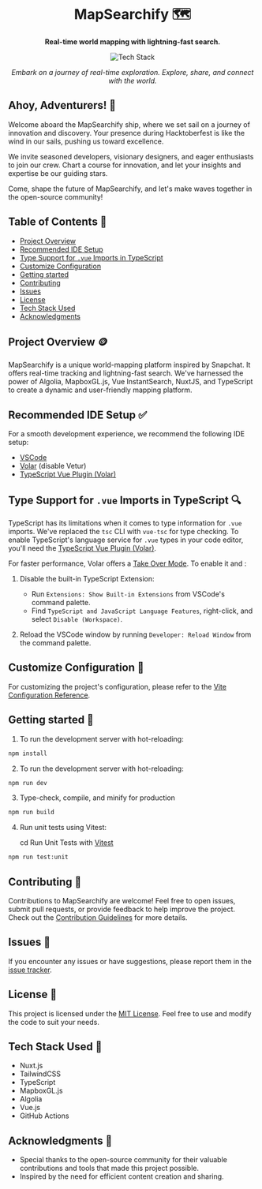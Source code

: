 <h1 align="center">MapSearchify 🗺️</h1>

<p align="center">
  <b>Real-time world mapping with lightning-fast search.</b>
</p>

<p align="center">
  <img src="https://img.shields.io/badge/Tech%20Stack-Nuxt.js%20%7C%20TailwindCSS%20%7C%20Algolia%20%7C%20TypeScript%20%7C%20Mapboxgl-0288d1.svg" alt="Tech Stack" />
</p>

<p align="center">
  <i>Embark on a journey of real-time exploration. Explore, share, and connect with the world.</i>
</p>

## Ahoy, Adventurers! 🌟

Welcome aboard the MapSearchify ship, where we set sail on a journey of innovation and discovery. Your presence during Hacktoberfest is like the wind in our sails, pushing us toward excellence.

We invite seasoned developers, visionary designers, and eager enthusiasts to join our crew. Chart a course for innovation, and let your insights and expertise be our guiding stars.

Come, shape the future of MapSearchify, and let's make waves together in the open-source community!

## Table of Contents 📜

- [Project Overview](#project-overview-)
- [Recommended IDE Setup](#️recommended-ide-setup-)
- [Type Support for `.vue` Imports in TypeScript](#type-support-for-vue-imports-in-typescript-)
- [Customize Configuration](#customize-configuration-)
- [Getting started](#getting-started-)
- [Contributing](#contributing-)
- [Issues](#issues-)
- [License](#license-)
- [Tech Stack Used](#tech-stack-used-)
- [Acknowledgments](#acknowledgments-)

## Project Overview 🪙

MapSearchify is a unique world-mapping platform inspired by Snapchat. It offers real-time tracking and lightning-fast search. We've harnessed the power of Algolia, MapboxGL.js, Vue InstantSearch, NuxtJS, and TypeScript to create a dynamic and user-friendly mapping platform.

## Recommended IDE Setup ✅

For a smooth development experience, we recommend the following IDE setup:

- [VSCode](https://code.visualstudio.com/)
- [Volar](https://marketplace.visualstudio.com/items?itemName=Vue.volar) (disable Vetur)
- [TypeScript Vue Plugin (Volar)](https://marketplace.visualstudio.com/items?itemName=Vue.vscode-typescript-vue-plugin)

## Type Support for `.vue` Imports in TypeScript 🔍

TypeScript has its limitations when it comes to type information for `.vue` imports. We've replaced the `tsc` CLI with `vue-tsc` for type checking. To enable TypeScript's language service for `.vue` types in your code editor, you'll need the [TypeScript Vue Plugin (Volar)](https://marketplace.visualstudio.com/items?itemName=Vue.vscode-typescript-vue-plugin).

For faster performance, Volar offers a [Take Over Mode](https://github.com/johnsoncodehk/volar/discussions/471#discussioncomment-1361669). To enable it and :

1. Disable the built-in TypeScript Extension:
   - Run `Extensions: Show Built-in Extensions` from VSCode's command palette.
   - Find `TypeScript and JavaScript Language Features`, right-click, and select `Disable (Workspace)`.

2. Reload the VSCode window by running `Developer: Reload Window` from the command palette.

## Customize Configuration 🛃

For customizing the project's configuration, please refer to the [Vite Configuration Reference](https://vitejs.dev/config/).

## Getting started 🚀
1. To run the development server with hot-reloading:
```sh
npm install
```

2. To run the development server with hot-reloading:
```sh
npm run dev
```

3. Type-check, compile, and minify for production
```sh
npm run build
```

4. Run unit tests using Vitest:

   cd Run Unit Tests with [Vitest](https://vitest.dev/)
```sh
npm run test:unit
```

## Contributing 🤝

Contributions to MapSearchify are welcome! Feel free to open issues, submit pull requests, or provide feedback to help improve the project. Check out the [Contribution Guidelines](CONTRIBUTING.md) for more details.

## Issues 🐛

If you encounter any issues or have suggestions, please report them in the [issue tracker](https://github.com/ayushsoni1010/mapsearchify/issues).

## License 📜

This project is licensed under the [MIT License](LICENSE). Feel free to use and modify the code to suit your needs.

## Tech Stack Used 🎨

- Nuxt.js
- TailwindCSS
- TypeScript
- MapboxGL.js
- Algolia
- Vue.js
- GitHub Actions

## Acknowledgments 🙏

- Special thanks to the open-source community for their valuable contributions and tools that made this project possible.
- Inspired by the need for efficient content creation and sharing.
